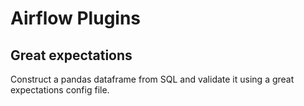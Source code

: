 # Airflow Plugins

## Great expectations
Construct a pandas dataframe from SQL and validate it using a great expectations
 config file.
